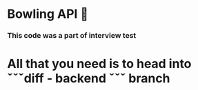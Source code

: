 # Bowling API :bowling:
### This code was a part of interview test 

# All that you need is to head into ˇˇˇdiff - backend ˇˇˇ branch
